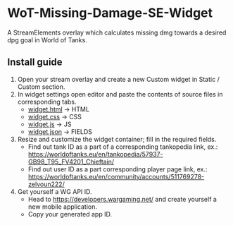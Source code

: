 # WoT-Missing-Damage-SE-Widget
A StreamElements overlay which calculates missing dmg towards a desired dpg goal in World of Tanks.

## Install guide
1. Open your stream overlay and create a new Custom widget in Static / Custom section.
2. In widget settings open editor and paste the contents of source files in corresponding tabs.
   - [widget.html](widget.html) -> HTML
   - [widget.css](widget.css) -> CSS
   - [widget.js](widget.js) -> JS
   - [widget.json](widget.json) -> FIELDS
3. Resize and customize the widget container; fill in the required fields.
   - Find out tank ID as a part of a corresponding tankopedia link, ex.: https://worldoftanks.eu/en/tankopedia/57937-GB98_T95_FV4201_Chieftain/
   - Find out user ID as a part corresponding player page link, ex.: https://worldoftanks.eu/en/community/accounts/511769278-zelvoun222/
4. Get yourself a WG API ID.
   - Head to https://developers.wargaming.net/ and create yourself a new mobile application.
   - Copy your generated app ID.
